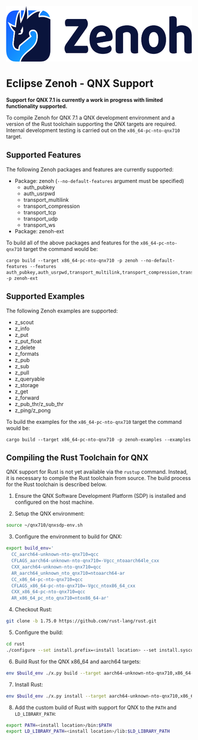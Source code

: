 <img src="https://raw.githubusercontent.com/eclipse-zenoh/zenoh/master/zenoh-dragon.png" height="150">

# Eclipse Zenoh - QNX Support

**Support for QNX 7.1 is currently a work in progress with limited functionality supported.**

To compile Zenoh for QNX 7.1 a QNX development environment and a version of the Rust toolchain supporting the QNX targets are required. Internal development testing is carried out on the `x86_64-pc-nto-qnx710` target.

## Supported Features

The following Zenoh packages and features are currently supported:

* Package: zenoh (`--no-default-features` argument must be specified)
  * auth_pubkey
  * auth_usrpwd
  * transport_multilink
  * transport_compression
  * transport_tcp
  * transport_udp
  * transport_ws
* Package: zenoh-ext

To build all of the above packages and features for the `x86_64-pc-nto-qnx710` target the command would be:

```
cargo build --target x86_64-pc-nto-qnx710 -p zenoh --no-default-features --features auth_pubkey,auth_usrpwd,transport_multilink,transport_compression,transport_tcp,transport_udp,transport_ws -p zenoh-ext
```

## Supported Examples

The following Zenoh examples are supported:

* z_scout
* z_info
* z_put
* z_put_float
* z_delete
* z_formats
* z_pub
* z_sub
* z_pull
* z_queryable
* z_storage
* z_get
* z_forward
* z_pub_thr/z_sub_thr
* z_ping/z_pong

To build the examples for the `x86_64-pc-nto-qnx710` target the command would be:

```
cargo build --target x86_64-pc-nto-qnx710 -p zenoh-examples --examples
```

## Compiling the Rust Toolchain for QNX

QNX support for Rust is not yet available via the `rustup` command. Instead, it is necessary to compile the Rust toolchain from source. The build process for the Rust toolchain is described below.

1. Ensure the QNX Software Development Platform (SDP) is installed and configured on the host machine.

2. Setup the QNX environment:

```bash
source ~/qnx710/qnxsdp-env.sh
```

3. Configure the environment to build for QNX:

```bash
export build_env='
  CC_aarch64-unknown-nto-qnx710=qcc
  CFLAGS_aarch64-unknown-nto-qnx710=-Vgcc_ntoaarch64le_cxx
  CXX_aarch64-unknown-nto-qnx710=qcc
  AR_aarch64_unknown_nto_qnx710=ntoaarch64-ar
  CC_x86_64-pc-nto-qnx710=qcc
  CFLAGS_x86_64-pc-nto-qnx710=-Vgcc_ntox86_64_cxx
  CXX_x86_64-pc-nto-qnx710=qcc
  AR_x86_64_pc_nto_qnx710=ntox86_64-ar'
 ```

4. Checkout Rust:

```bash
git clone -b 1.75.0 https://github.com/rust-lang/rust.git
```

5. Configure the build:

```bash
cd rust
./configure --set install.prefix=<install location> --set install.sysconfdir=<install location>/etc
```

6. Build Rust for the QNX x86_64 and aarch64 targets:

```bash
env $build_env ./x.py build --target aarch64-unknown-nto-qnx710,x86_64-pc-nto-qnx710,x86_64-unknown-linux-gnu cargo rustc library/core library/alloc library/std
```      

7. Install Rust:

```bash
env $build_env ./x.py install --target aarch64-unknown-nto-qnx710,x86_64-pc-nto-qnx710,x86_64-unknown-linux-gnu cargo rustc library/std
```

8. Add the custom build of Rust with support for QNX to the `PATH` and `LD_LIBRARY_PATH`:
    
```bash
export PATH=<install location>/bin:$PATH
export LD_LIBRARY_PATH=<install location>/lib:$LD_LIBRARY_PATH
```
